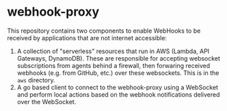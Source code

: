 # webhook-proxy

This repository contains two components to enable WebHooks to be received by applications that are not internet accessible:

1. A collection of "serverless" resources that run in AWS (Lambda, API Gateways, DynamoDB). These are responsible for accepting websocket subscriptions from agents behind a firewall, then forwaring received webhooks (e.g. from GitHub, etc.) over these websockets. This is in the `aws` directory. 
1. A go based client to connect to the webhook-proxy using a WebSocket and perform local actions based on the webhook notifications delivered over the WebSocket. 